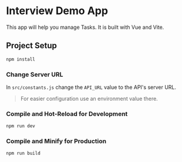 # Interview Demo App

This app will help you manage Tasks. It is built with Vue and Vite.

## Project Setup

```sh
npm install
```

### Change Server URL
In `src/constants.js` change the `API_URL` value to the API's server URL.
> For easier configuration use an environment value there.

### Compile and Hot-Reload for Development

```sh
npm run dev
```

### Compile and Minify for Production

```sh
npm run build
```
